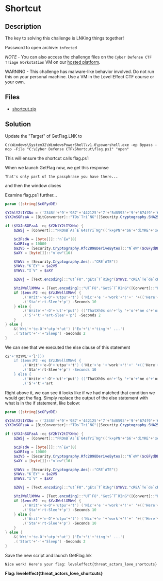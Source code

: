 # Shortcut

## Description

The key to solving this challenge is LNKing things together!

Password to open archive: `infected`

*NOTE* - You can also access the challenge files on the `Cyber Defense CTF Triage Workstation` VM on our [hosted platform](https://training.leveleffect.com/courses/f4a9466f-edb0-42ff-bb0e-a95af2b05de5).

WARNING - This challenge has malware-like behavior involved. Do not run this on your personal machine. Use a VM in the Level Effect CTF course or your own. 

## Files

* [shortcut.zip](files/shortcut.zip)



## Solution

Update the "Target" of GetFlag.LNK to

``` 
C:\Windows\System32\WindowsPowerShell\v1.0\powershell.exe -ep Bypass -nop -File "C:\Cyber Defense CTF\Shortcut\flag.ps1" "open"
```

This will ensure the shortcut calls flag.ps1



When we launch GetFlag now, we get this response

```
That's only part of the passphrase you have there...
```

and then the window closes



Examine flag.ps1 further...

```powershell
param ([string]$cGFydDE)

$Y2hlY2tIYXNo = ('2348f'+'9'+'987'+'442125'+'7'+'5d8595'+'9'+'674f9'+'607ab26f6'+'7708a'+'9171574728323'+'86337c9'+'04')
$YXJnSGFzaA = [BitConverter]::"TOs`Tri`NG"([Security.Cryptography.SHA256]::"cre`A`TE"()."COmp`UTE`hA`Sh"([Text.encoding]::"u`TF8"."geTb`yt`es"($cGFydDE)))."rE`PLAce"("-", "")."t`Olo`WER"()

if ($YXJnSGFzaA -eq $Y2hlY2tIYXNo) {
    $ZW5j = [Convert]::"FROmB`As`E`64sTri`Ng"(('k+pPN'+'S6'+'diYRE'+'xok'+'cOJhw3C+Zim2e'+'nMC6zgfJ'+'v'+'vJVZTUW7mXo513bM'+'n'+'xLSQ'+'Mhn'+'b'+'D'+'f'))

    $c2FsdA = [byte[]]::"n`Ew"(8)
	$aXRlcg = 10000
    $a2V5 = [Security.Cryptography.Rfc2898DeriveBytes]::"N`eW"($cGFydDE, $c2FsdA, $aXRlcg)."GE`TBYT`ES"(32)
    $aXY = [byte[]]::"n`ew"(16)

    $YWVz = [Security.Cryptography.Aes]::"CRE`ATE"()
    $YWVz."K`EY" = $a2V5
    $YWVz."I`V" = $aXY

    $ZGVj = [Text.encoding]::"ut`F8"."gEts`T`RiNg"($YWVz."cREA`Te`de`cRYPtOR"()."t`Ra`NsFoRMF`i`NalBLO`Ck"($ZW5j, 0, $ZW5j."leN`Gth"))

	$YzJWellXMWw = [Text.encoding]::"UT`F8"."GetS`T`RInG"([Convert]::"FROM`BaS`e64s`Tri`Ng"(('c2'+'VzYW1'+'l')))
	if ($env:P2 -eq $YzJWellXMWw) {
		.('Writ'+'e-O'+'utpu'+'t') ('Nic'+'e '+'work'+'!'+' '+(('Here'+'ca'+'Ks ') -replace ([Char]99+[Char]97+[Char]75),[Char]39)+'yo'+'ur '+'flag:'+' '+"$ZGVj")
		.('Sta'+'rt-Slee'+'p') -Seconds 10
	} else {
		.('Write'+'-O'+'ut'+'put') (('ThatXh0s on'+'ly '+'o'+'ne c'+'orr'+'ect p'+'art'+' of'+' the '+'pas'+'sp'+'h'+'ra'+'se you '+'ha'+'ve'+' the'+'re '+'..'+'.')."ReP`La`cE"(([cHAR]88+[cHAR]104+[cHAR]48),[sTrING][cHAR]39))
		.('S'+'t'+'art-Slee'+'p') -Seconds 2
	}
} else {
    &('Wri'+'te-O'+'utp'+'ut') ('Ex'+'i'+'ting'+' ...')
	.('Start'+'-'+'Sleep') -Seconds 2
}
```

We can see that we executed the else clause of this statement

```powershell
c2'+'VzYW1'+'l')))
	if ($env:P2 -eq $YzJWellXMWw) {
		.('Writ'+'e-O'+'utpu'+'t') ('Nic'+'e '+'work'+'!'+' '+(('Here'+'ca'+'Ks ') -replace ([Char]99+[Char]97+[Char]75),[Char]39)+'yo'+'ur '+'flag:'+' '+"$ZGVj")
		.('Sta'+'rt-Slee'+'p') -Seconds 10
	} else {
		.('Write'+'-O'+'ut'+'put') (('ThatXh0s on'+'ly '+'o'+'ne c'+'orr'+'ect p'+'art'+' of'+' the '+'pas'+'sp'+'h'+'ra'+'se you '+'ha'+'ve'+' the'+'re '+'..'+'.')."ReP`La`cE"(([cHAR]88+[cHAR]104+[cHAR]48),[sTrING][cHAR]39))
		.('S'+'t'+'art
```

Right above it, we can see it looks like if we had matched that condition we would get the flag. Simply replace the output of the else statement with what is in the if statement, like below:

```powershell
param ([string]$cGFydDE)

$Y2hlY2tIYXNo = ('2348f'+'9'+'987'+'442125'+'7'+'5d8595'+'9'+'674f9'+'607ab26f6'+'7708a'+'9171574728323'+'86337c9'+'04')
$YXJnSGFzaA = [BitConverter]::"TOs`Tri`NG"([Security.Cryptography.SHA256]::"cre`A`TE"()."COmp`UTE`hA`Sh"([Text.encoding]::"u`TF8"."geTb`yt`es"($cGFydDE)))."rE`PLAce"("-", "")."t`Olo`WER"()

if ($YXJnSGFzaA -eq $Y2hlY2tIYXNo) {
    $ZW5j = [Convert]::"FROmB`As`E`64sTri`Ng"(('k+pPN'+'S6'+'diYRE'+'xok'+'cOJhw3C+Zim2e'+'nMC6zgfJ'+'v'+'vJVZTUW7mXo513bM'+'n'+'xLSQ'+'Mhn'+'b'+'D'+'f'))

    $c2FsdA = [byte[]]::"n`Ew"(8)
	$aXRlcg = 10000
    $a2V5 = [Security.Cryptography.Rfc2898DeriveBytes]::"N`eW"($cGFydDE, $c2FsdA, $aXRlcg)."GE`TBYT`ES"(32)
    $aXY = [byte[]]::"n`ew"(16)

    $YWVz = [Security.Cryptography.Aes]::"CRE`ATE"()
    $YWVz."K`EY" = $a2V5
    $YWVz."I`V" = $aXY

    $ZGVj = [Text.encoding]::"ut`F8"."gEts`T`RiNg"($YWVz."cREA`Te`de`cRYPtOR"()."t`Ra`NsFoRMF`i`NalBLO`Ck"($ZW5j, 0, $ZW5j."leN`Gth"))

	$YzJWellXMWw = [Text.encoding]::"UT`F8"."GetS`T`RInG"([Convert]::"FROM`BaS`e64s`Tri`Ng"(('c2'+'VzYW1'+'l')))
	if ($env:P2 -eq $YzJWellXMWw) {
		.('Writ'+'e-O'+'utpu'+'t') ('Nic'+'e '+'work'+'!'+' '+(('Here'+'ca'+'Ks ') -replace ([Char]99+[Char]97+[Char]75),[Char]39)+'yo'+'ur '+'flag:'+' '+"$ZGVj")
		.('Sta'+'rt-Slee'+'p') -Seconds 10
	} else {
		.('Writ'+'e-O'+'utpu'+'t') ('Nic'+'e '+'work'+'!'+' '+(('Here'+'ca'+'Ks ') -replace ([Char]99+[Char]97+[Char]75),[Char]39)+'yo'+'ur '+'flag:'+' '+"$ZGVj")
		.('Sta'+'rt-Slee'+'p') -Seconds 10
	}
} else {
    &('Wri'+'te-O'+'utp'+'ut') ('Ex'+'i'+'ting'+' ...')
	.('Start'+'-'+'Sleep') -Seconds 2
}
```

Save the new script and launch GetFlag.lnk

```
Nice work! Here's your flag: leveleffect{threat_actors_love_shortcuts}
```

**Flag: leveleffect{threat_actors_love_shortcuts}**


